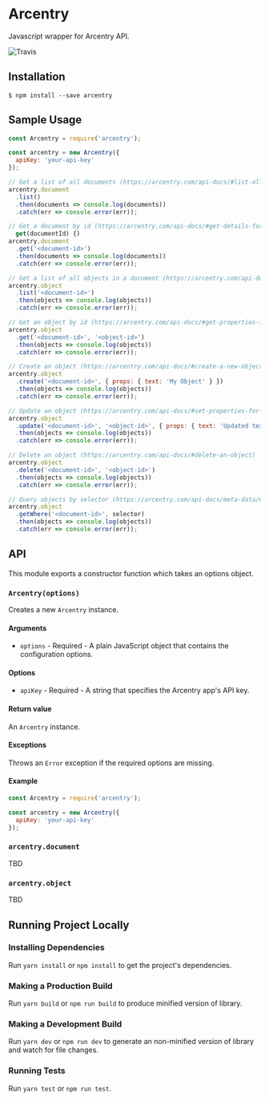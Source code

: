 # Arcentry

Javascript wrapper for Arcentry API.

![Travis](https://travis-ci.org/nschomberg/arcentry.svg?branch=master)

## Installation

```shell
$ npm install --save arcentry
```

## Sample Usage

```js
const Arcentry = require('arcentry');

const arcentry = new Arcentry({
  apiKey: 'your-api-key'
});

// Get a list of all documents (https://arcentry.com/api-docs/#list-all-documents)
arcentry.document
  .list()
  .then(documents => console.log(documents))
  .catch(err => console.error(err));

// Get a document by id (https://arcentry.com/api-docs/#get-details-for-a-document
  get(documentId) {)
arcentry.document
  .get('<document-id>')
  .then(documents => console.log(documents))
  .catch(err => console.error(err));

// Get a list of all objects in a document (https://arcentry.com/api-docs/#list-all-objects-for-a-document)
arcentry.object
  .list('<document-id>')
  .then(objects => console.log(objects))
  .catch(err => console.error(err));

// Get an object by id (https://arcentry.com/api-docs/#get-properties-for-an-object)
arcentry.object
  .get('<document-id>', '<object-id>')
  .then(objects => console.log(objects))
  .catch(err => console.error(err));

// Create an object (https://arcentry.com/api-docs/#create-a-new-object)
arcentry.object
  .create('<document-id>', { props: { text: 'My Object' } })
  .then(objects => console.log(objects))
  .catch(err => console.error(err));

// Update an object (https://arcentry.com/api-docs/#set-properties-for-an-object)
arcentry.object
  .update('<document-id>', '<object-id>', { props: { text: 'Updated text' } })
  .then(objects => console.log(objects))
  .catch(err => console.error(err));

// Delete an object (https://arcentry.com/api-docs/#delete-an-object)
arcentry.object
  .delete('<document-id>', '<object-id>')
  .then(objects => console.log(objects))
  .catch(err => console.error(err));

// Query objects by selector (https://arcentry.com/api-docs/meta-data/#how-to-search-for-metadata)
arcentry.object
  .getWhere('<document-id>', selector)
  .then(objects => console.log(objects))
  .catch(err => console.error(err));
```

## API

This module exports a constructor function which takes an options object.

### `Arcentry(options)`

Creates a new `Arcentry` instance.

#### Arguments

- `options` - Required - A plain JavaScript object that contains the configuration options.

#### Options

- `apiKey` - Required - A string that specifies the Arcentry app's API key.

#### Return value

An `Arcentry` instance.

#### Exceptions

Throws an `Error` exception if the required options are missing.

#### Example

```js
const Arcentry = require('arcentry');

const arcentry = new Arcentry({
  apiKey: 'your-api-key'
});
```

### `arcentry.document`

TBD

### `arcentry.object`

TBD

## Running Project Locally

### Installing Dependencies

Run `yarn install` or `npm install` to get the project's dependencies.

### Making a Production Build

Run `yarn build` or `npm run build` to produce minified version of library.

### Making a Development Build

Run `yarn dev` or `npm run dev` to generate an non-minified version of library and watch for file changes.

### Running Tests

Run `yarn test` or `npm run test`.
